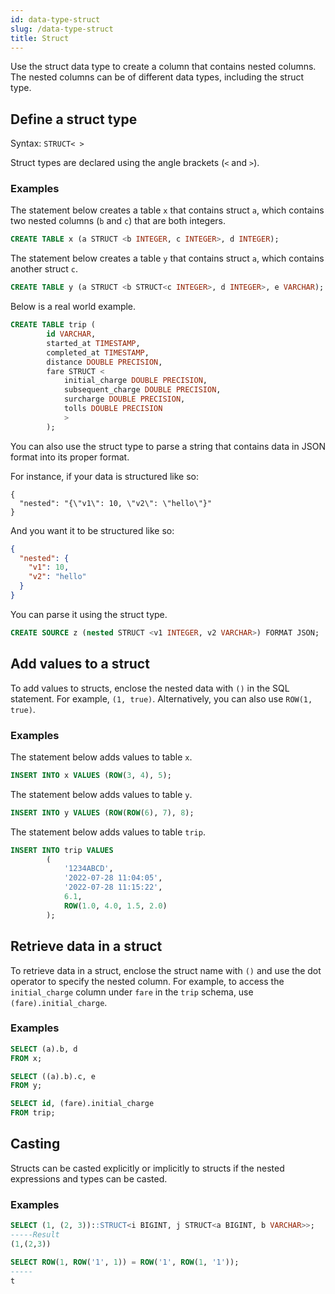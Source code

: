 ```yaml
---
id: data-type-struct
slug: /data-type-struct
title: Struct
---
```

<head>
  <link rel="canonical" href="https://docs.risingwave.com/docs/current/data-type-struct/" />
</head>

Use the struct data type to create a column that contains nested columns. The nested columns can be of different data types, including the struct type.

## Define a struct type

Syntax:
`STRUCT< >`

Struct types are declared using the angle brackets (`<` and `>`).

### Examples

The statement below creates a table `x` that contains struct `a`, which contains two nested columns (`b` and `c`) that are both integers.

```sql
CREATE TABLE x (a STRUCT <b INTEGER, c INTEGER>, d INTEGER);
```

The statement below creates a table `y` that contains struct `a`, which contains another struct `c`.

```sql
CREATE TABLE y (a STRUCT <b STRUCT<c INTEGER>, d INTEGER>, e VARCHAR);
```

Below is a real world example.

```sql
CREATE TABLE trip (
        id VARCHAR,
        started_at TIMESTAMP,
        completed_at TIMESTAMP,
        distance DOUBLE PRECISION,
        fare STRUCT <
            initial_charge DOUBLE PRECISION,
            subsequent_charge DOUBLE PRECISION,
            surcharge DOUBLE PRECISION,
            tolls DOUBLE PRECISION 
            > 
        );
```

You can also use the struct type to parse a string that contains data in JSON format into its proper format.

For instance, if your data is structured like so:

```terminal
{
  "nested": "{\"v1\": 10, \"v2\": \"hello\"}"
}
```

And you want it to be structured like so:

```json
{
  "nested": {
    "v1": 10,
    "v2": "hello"
  }
}
```

You can parse it using the struct type.

```sql
CREATE SOURCE z (nested STRUCT <v1 INTEGER, v2 VARCHAR>) FORMAT JSON;
```

## Add values to a struct

To add values to structs, enclose the nested data with `()` in the SQL statement. For example, `(1, true)`. Alternatively, you can also use `ROW(1, true)`.

### Examples

The statement below adds values to table `x`.

```sql
INSERT INTO x VALUES (ROW(3, 4), 5);
```

The statement below adds values to table `y`.

```sql
INSERT INTO y VALUES (ROW(ROW(6), 7), 8);
```

The statement below adds values to table `trip`.

```sql
INSERT INTO trip VALUES 
        (
            '1234ABCD', 
            '2022-07-28 11:04:05', 
            '2022-07-28 11:15:22', 
            6.1, 
            ROW(1.0, 4.0, 1.5, 2.0)
        );
```

## Retrieve data in a struct

To retrieve data in a struct, enclose the struct name with `()` and use the dot operator to specify the nested column. For example, to access the `initial_charge` column under `fare` in the `trip` schema, use `(fare).initial_charge`.

### Examples

```sql
SELECT (a).b, d
FROM x;
```

```sql
SELECT ((a).b).c, e
FROM y;
```

```sql
SELECT id, (fare).initial_charge 
FROM trip;
```

## Casting

Structs can be casted explicitly or implicitly to structs if the nested expressions and types can be casted.

### Examples

```sql
SELECT (1, (2, 3))::STRUCT<i BIGINT, j STRUCT<a BIGINT, b VARCHAR>>;
-----Result
(1,(2,3))
```

```sql
SELECT ROW(1, ROW('1', 1)) = ROW('1', ROW(1, '1'));
-----
t
```
